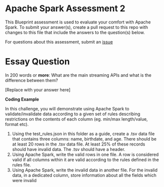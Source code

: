 # Apache Spark Assessment 2

This Blueprint assessment is used to evaluate your comfort with Apache Spark. To submit your answer(s), create a pull request to this repo with changes to this file that include the answers to the question(s) below.

For questions about this assessment, submit an [issue](https://github.com/BlueprintTechnologies/blueprint-tech-assessments/issues)

# Essay Question

In 200 words or **more**: What are the main streaming APIs and what is the difference between them?

[Replace with your answer here]

**Coding Example**

In this challenge, you will demonstrate using Apache Spark to validate/invalidate data according to a given set of rules describing restrictions on the contents of each column (eg. min/max length/value, format etc).

1. Using the test_rules.json in this folder as a guide, create a .tsv data file that contains three columns: name, birthdate, and age. There should be at least 20 rows in the .tsv data file. At least 25% of these records should have invalid data. The .tsv should have a header.
2. Using Apache Spark, write the valid rows in one file. A row is considered valid if all columns within it are valid according to the rules defined in the rules file. 
3. Using Apache Spark, write the invalid data in another file. For the invalid data, in a dedicated column, store information about all the fields which were invalid

